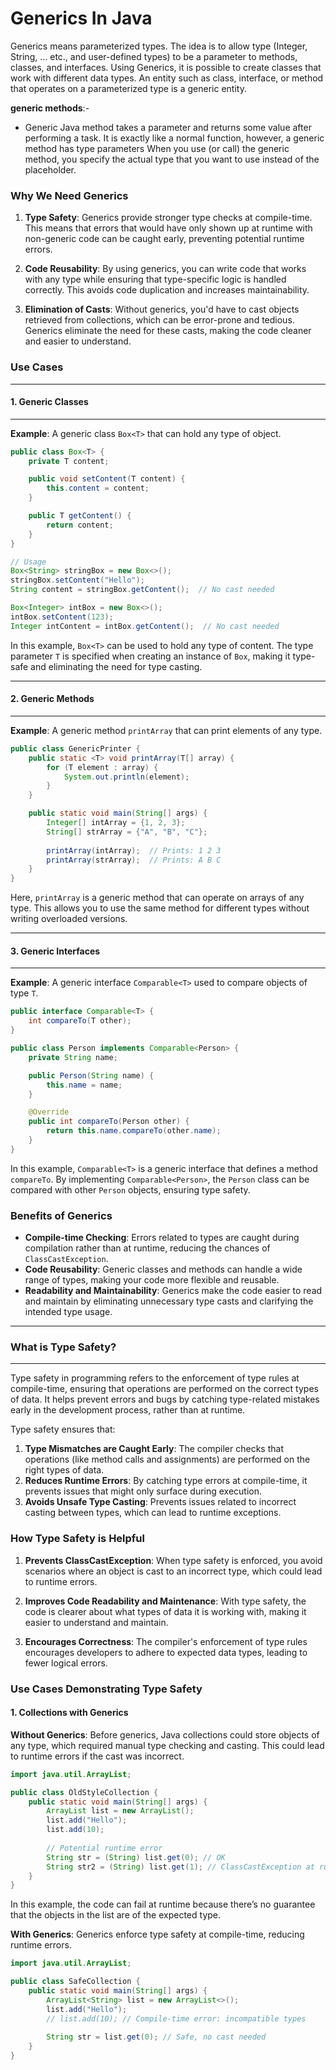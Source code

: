 # Generics In Java

Generics means parameterized types. The idea is to allow type (Integer, String, … etc., and user-defined types) to be a parameter to methods, classes, and interfaces. Using Generics, it is possible to create classes that work with different data types. An entity such as class, interface, or method that operates on a parameterized type is a generic entity.

**generic methods**:-
-  Generic Java method takes a parameter and returns some value after performing a task. It is exactly like a normal function, however, a generic method has type parameters
When you use (or call) the generic method, you specify the actual type that you want to use instead of the placeholder. 






### Why We Need Generics

1. **Type Safety**: Generics provide stronger type checks at compile-time. This means that errors that would have only shown up at runtime with non-generic code can be caught early, preventing potential runtime errors.

2. **Code Reusability**: By using generics, you can write code that works with any type while ensuring that type-specific logic is handled correctly. This avoids code duplication and increases maintainability.

3. **Elimination of Casts**: Without generics, you'd have to cast objects retrieved from collections, which can be error-prone and tedious. Generics eliminate the need for these casts, making the code cleaner and easier to understand.

### Use Cases


-----------------------------------------
#### 1. **Generic Classes**
-----------------------------------------
**Example**: A generic class `Box<T>` that can hold any type of object.

```java
public class Box<T> {
    private T content;

    public void setContent(T content) {
        this.content = content;
    }

    public T getContent() {
        return content;
    }
}

// Usage
Box<String> stringBox = new Box<>();
stringBox.setContent("Hello");
String content = stringBox.getContent();  // No cast needed

Box<Integer> intBox = new Box<>();
intBox.setContent(123);
Integer intContent = intBox.getContent();  // No cast needed
```

In this example, `Box<T>` can be used to hold any type of content. The type parameter `T` is specified when creating an instance of `Box`, making it type-safe and eliminating the need for type casting.

-----------------------------------------
#### 2. **Generic Methods**
-----------------------------------------
**Example**: A generic method `printArray` that can print elements of any type.

```java
public class GenericPrinter {
    public static <T> void printArray(T[] array) {
        for (T element : array) {
            System.out.println(element);
        }
    }

    public static void main(String[] args) {
        Integer[] intArray = {1, 2, 3};
        String[] strArray = {"A", "B", "C"};
        
        printArray(intArray);  // Prints: 1 2 3
        printArray(strArray);  // Prints: A B C
    }
}
```

Here, `printArray` is a generic method that can operate on arrays of any type. This allows you to use the same method for different types without writing overloaded versions.

-----------------------------------------
#### 3. **Generic Interfaces**
-----------------------------------------
**Example**: A generic interface `Comparable<T>` used to compare objects of type `T`.

```java
public interface Comparable<T> {
    int compareTo(T other);
}

public class Person implements Comparable<Person> {
    private String name;

    public Person(String name) {
        this.name = name;
    }

    @Override
    public int compareTo(Person other) {
        return this.name.compareTo(other.name);
    }
}
```

In this example, `Comparable<T>` is a generic interface that defines a method `compareTo`. By implementing `Comparable<Person>`, the `Person` class can be compared with other `Person` objects, ensuring type safety.

### Benefits of Generics

- **Compile-time Checking**: Errors related to types are caught during compilation rather than at runtime, reducing the chances of `ClassCastException`.
- **Code Reusability**: Generic classes and methods can handle a wide range of types, making your code more flexible and reusable.
- **Readability and Maintainability**: Generics make the code easier to read and maintain by eliminating unnecessary type casts and clarifying the intended type usage.

-----------------------------------------
### What is Type Safety?
----------------------------------------------
Type safety in programming refers to the enforcement of type rules at compile-time, ensuring that operations are performed on the correct types of data. It helps prevent errors and bugs by catching type-related mistakes early in the development process, rather than at runtime. 

Type safety ensures that:

1. **Type Mismatches are Caught Early**: The compiler checks that operations (like method calls and assignments) are performed on the right types of data.
2. **Reduces Runtime Errors**: By catching type errors at compile-time, it prevents issues that might only surface during execution.
3. **Avoids Unsafe Type Casting**: Prevents issues related to incorrect casting between types, which can lead to runtime exceptions.

### How Type Safety is Helpful

1. **Prevents ClassCastException**: When type safety is enforced, you avoid scenarios where an object is cast to an incorrect type, which could lead to runtime errors.

2. **Improves Code Readability and Maintenance**: With type safety, the code is clearer about what types of data it is working with, making it easier to understand and maintain.

3. **Encourages Correctness**: The compiler's enforcement of type rules encourages developers to adhere to expected data types, leading to fewer logical errors.

### Use Cases Demonstrating Type Safety

#### 1. **Collections with Generics**

**Without Generics**:
Before generics, Java collections could store objects of any type, which required manual type checking and casting. This could lead to runtime errors if the cast was incorrect.

```java
import java.util.ArrayList;

public class OldStyleCollection {
    public static void main(String[] args) {
        ArrayList list = new ArrayList();
        list.add("Hello");
        list.add(10);
        
        // Potential runtime error
        String str = (String) list.get(0); // OK
        String str2 = (String) list.get(1); // ClassCastException at runtime
    }
}
```

In this example, the code can fail at runtime because there’s no guarantee that the objects in the list are of the expected type.

**With Generics**:
Generics enforce type safety at compile-time, reducing runtime errors.

```java
import java.util.ArrayList;

public class SafeCollection {
    public static void main(String[] args) {
        ArrayList<String> list = new ArrayList<>();
        list.add("Hello");
        // list.add(10); // Compile-time error: incompatible types
        
        String str = list.get(0); // Safe, no cast needed
    }
}
```

